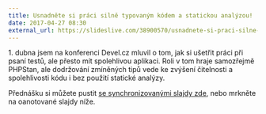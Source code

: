 ```yaml
---
title: Usnadněte si práci silně typovaným kódem a statickou analýzou!
date: 2017-04-27 08:30
external_url: https://slideslive.com/38900570/usnadnete-si-praci-silne-typovanym-kodem-a-statickou-analyzou
---
```


1\. dubna jsem na konferenci Devel.cz mluvil o tom, jak si ušetřit práci při psaní testů, ale přesto mít spolehlivou aplikaci. Roli v tom hraje samozřejmě PHPStan, ale dodržování zmíněných tipů vede ke zvýšení čitelnosti a spolehlivosti kódu i bez použití statické analýzy.

Přednášku si můžete pustit [se synchronizovanými slajdy zde](https://slideslive.com/38900570/usnadnete-si-praci-silne-typovanym-kodem-a-statickou-analyzou), nebo mrkněte na oanotované slajdy níže.

<script async class="speakerdeck-embed" data-id="c5bc6fe50038428f8601f758c32f7d35" data-ratio="1.77777777777778" src="//speakerdeck.com/assets/embed.js"></script>
